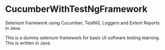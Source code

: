 # CucumberWithTestNgFramework
Selenium framework using Cucumber, TestNG, Loggers and Extent Reports in Java.

This is a dummy selenium framework for basic UI software testing learning. This is written in Java.
